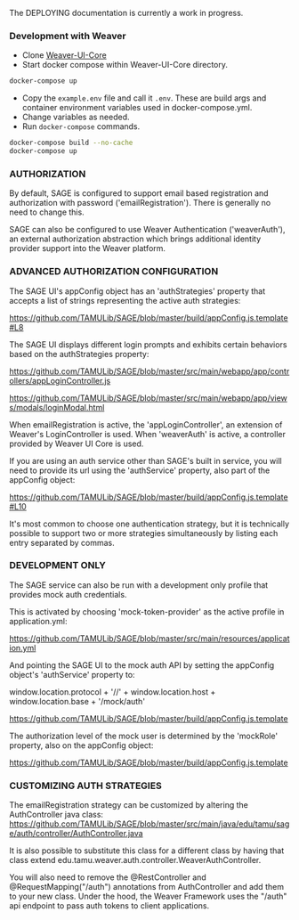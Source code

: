 The DEPLOYING documentation is currently a work in progress.

### Development with Weaver

* Clone [Weaver-UI-Core](git@github.com:TAMULib/Weaver-UI-Core.git)
* Start docker compose within Weaver-UI-Core directory.

```sh
docker-compose up
```

* Copy the `example.env` file and call it `.env`. These are build args and container environment variables used in docker-compose.yml.
* Change variables as needed.
* Run `docker-compose` commands.

```sh
docker-compose build --no-cache
docker-compose up
```

### AUTHORIZATION

By default, SAGE is configured to support email based registration and authorization with password ('emailRegistration'). There is generally no need to change this.

SAGE can also be configured to use Weaver Authentication ('weaverAuth'), an external authorization abstraction which brings additional identity provider support into the Weaver platform.

### ADVANCED AUTHORIZATION CONFIGURATION

The SAGE UI's appConfig object has an 'authStrategies' property that accepts a list of strings representing the active auth strategies:

https://github.com/TAMULib/SAGE/blob/master/build/appConfig.js.template#L8

The SAGE UI displays different login prompts and exhibits certain behaviors based on the authStrategies property:

https://github.com/TAMULib/SAGE/blob/master/src/main/webapp/app/controllers/appLoginController.js

https://github.com/TAMULib/SAGE/blob/master/src/main/webapp/app/views/modals/loginModal.html

When emailRegistration is active, the 'appLoginController', an extension of Weaver's LoginController is used. When 'weaverAuth' is active, a controller provided by Weaver UI Core is used.

If you are using an auth service other than SAGE's built in service, you will need to provide its url using the 'authService' property, also part of the appConfig object:

https://github.com/TAMULib/SAGE/blob/master/build/appConfig.js.template#L10

It's most common to choose one authentication strategy, but it is technically possible to support two or more strategies simultaneously by listing each entry separated by commas.


### DEVELOPMENT ONLY

The SAGE service can also be run with a development only profile that provides mock auth credentials.

This is activated by choosing 'mock-token-provider' as the active profile in application.yml:

https://github.com/TAMULib/SAGE/blob/master/src/main/resources/application.yml

And pointing the SAGE UI to the mock auth API by setting the appConfig object's 'authService' property to:

window.location.protocol + '//' + window.location.host + window.location.base + '/mock/auth'

https://github.com/TAMULib/SAGE/blob/master/build/appConfig.js.template

The authorization level of the mock user is determined by the 'mockRole' property, also on the appConfig object:

https://github.com/TAMULib/SAGE/blob/master/build/appConfig.js.template


### CUSTOMIZING AUTH STRATEGIES

The emailRegistration strategy can be customized by altering the AuthController java class:
https://github.com/TAMULib/SAGE/blob/master/src/main/java/edu/tamu/sage/auth/controller/AuthController.java

It is also possible to substitute this class for a different class by having that class extend edu.tamu.weaver.auth.controller.WeaverAuthController.

You will also need to remove the @RestController and @RequestMapping("/auth") annotations from AuthController and add them to your new class. Under the hood, the Weaver Framework uses the "/auth" api endpoint to pass auth tokens to client applications.